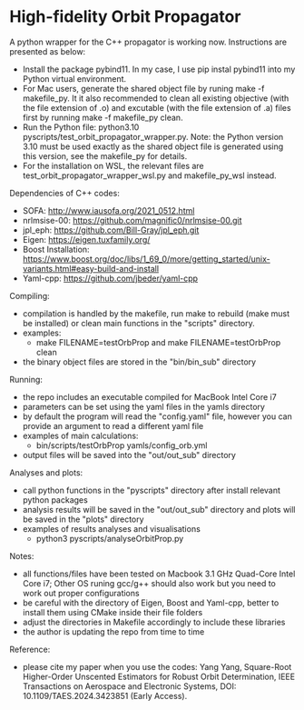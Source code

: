 # High-fidelity Orbit Propagator

A python wrapper for the C++ propagator is working now. Instructions are presented as below:

- Install the package pybind11. In my case, I use pip instal pybind11 into my Python virtual environment.
- For Mac users, generate the shared object file by runing make -f makefile_py. It it also recommended to clean all existing objective (with the file extension of .o) and excutable (with the file extension of .a) files first by running make -f makefile_py clean.
- Run the Python file: python3.10 pyscripts/test_orbit_propagator_wrapper.py. Note: the Python version 3.10 must be used exactly as the shared object file is generated using this version, see the makefile_py for details.
- For the installation on WSL, the relevant files are test_orbit_propagator_wrapper_wsl.py and makefile_py_wsl instead.

Dependencies of C++ codes:

- SOFA: http://www.iausofa.org/2021_0512.html
- nrlmsise-00: https://github.com/magnific0/nrlmsise-00.git
- jpl_eph: https://github.com/Bill-Gray/jpl_eph.git
- Eigen: https://eigen.tuxfamily.org/
- Boost Installation: https://www.boost.org/doc/libs/1_69_0/more/getting_started/unix-variants.html#easy-build-and-install
- Yaml-cpp: https://github.com/jbeder/yaml-cpp

Compiling:

- compilation is handled by the makefile, run make to rebuild (make must be installed) or clean main functions in the "scripts" directory.
- examples:
  - make FILENAME=testOrbProp and make FILENAME=testOrbProp clean
- the binary object files are stored in the "bin/bin_sub" directory

Running:

- the repo includes an executable compiled for MacBook Intel Core i7
- parameters can be set using the yaml files in the yamls directory
- by default the program will read the "config.yaml" file, however
  you can provide an argument to read a different yaml file
- examples of main calculations:
  - bin/scripts/testOrbProp yamls/config_orb.yml
- output files will be saved into the "out/out_sub" directory

Analyses and plots:

- call python functions in the "pyscripts" directory after install relevant python packages
- analysis results will be saved in the "out/out_sub" directory and plots will be saved in the "plots" directory
- examples of results analyses and visualisations
  - python3 pyscripts/analyseOrbitProp.py

Notes:

- all functions/files have been tested on Macbook 3.1 GHz Quad-Core Intel Core i7; Other OS runing gcc/g++ should also work but you need to work out proper configurations
- be careful with the directory of Eigen, Boost and Yaml-cpp, better to install them using CMake inside their file folders
- adjust the directories in Makefile accordingly to include these libraries
- the author is updating the repo from time to time

Reference:

- please cite my paper when you use the codes: Yang Yang, Square-Root Higher-Order Unscented Estimators for Robust Orbit Determination, IEEE Transactions on Aerospace and Electronic Systems, DOI: 10.1109/TAES.2024.3423851 (Early Access).
